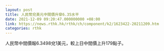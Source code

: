 ```yaml
---
layout: post
title: 人民幣兌美元中間價升穿6.35水平
date: 2021-12-09 09:20:47.000000000 +08:00
link: https://news.rthk.hk/rthk/ch/component/k2/1623422-20211209.htm
categories: rthk
---
```


人民幣中間價報6.3498兌1美元，較上日中間價上升179點子。
